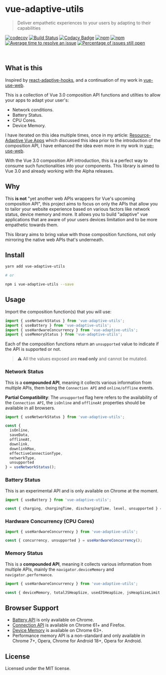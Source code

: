# vue-adaptive-utils

> Deliver empathetic experiences to your users by adapting to their capabilities

<p align="center">

[![codecov](https://codecov.io/gh/logaretm/vue-adaptive-utils/branch/master/graph/badge.svg)](https://codecov.io/gh/logaretm/vue-adaptive-utils)
[![Build Status](https://travis-ci.org/logaretm/vue-adaptive-utils.svg?branch=master)](https://travis-ci.org/logaretm/vue-adaptive-utils)
[![Codacy Badge](https://api.codacy.com/project/badge/Grade/087bd788687c4ccab6650756ce56fa05)](https://www.codacy.com/app/logaretm/vue-adaptive-utils)
[![npm](https://img.shields.io/npm/dm/vue-adaptive-utils.svg)](https://npm-stat.com/charts.html?package=vue-adaptive-utils)
[![npm](https://img.shields.io/npm/v/vue-adaptive-utils.svg)](https://www.npmjs.com/package/vue-adaptive-utils)
[![Average time to resolve an issue](http://isitmaintained.com/badge/resolution/logaretm/vue-adaptive-utils.svg)](http://isitmaintained.com/project/logaretm/vue-adaptive-utils 'Average time to resolve an issue')
[![Percentage of issues still open](http://isitmaintained.com/badge/open/logaretm/vue-adaptive-utils.svg)](http://isitmaintained.com/project/logaretm/vue-adaptive-utils 'Percentage of issues still open')

</p>
<br>

## What is this

Inspired by [react-adaptive-hooks](https://github.com/GoogleChromeLabs/react-adaptive-hooks), and a continuation of my work in [vue-use-web](https://github.com/logaretm/vue-use-web).

This is a collection of Vue 3.0 composition API functions and utilties to allow your apps to adapt your user's:

- Network conditions.
- Battery Status.
- CPU Cores.
- Device Memory.

I have iterated on this idea multiple times, once in my article: [Resource-Adaptive Vue Apps](https://logaretm.com/blog/2019-07-19-resource-adaptive-vue-apps/) which discussed this idea prior to the introduction of the composition API, I have enhanced the idea even more in my work in [vue-use-web](https://github.com/logaretm/vue-use-web).

With the Vue 3.0 composition API introduction, this is a perfect way to consume such functionalities into your components. This library is aimed to Vue 3.0 and already working with the Alpha releases.

## Why

This **is not** "yet another web APIs wrappers for Vue's upcoming composition API", this project aims to focus on only the APIs that allow you to tailor your website experience based on various factors like network status, device memory and more. It allows you to build "adaptive" vue applications that are aware of your users devices limitation and to be more empathetic towards them.

This library aims to bring value with those composition functions, not only mirroring the native web APIs that's underneath.

## Install

```sh
yarn add vue-adaptive-utils

# or

npm i vue-adaptive-utils --save
```

## Usage

Import the composition function(s) that you will use:

```js
import { useNetworkStatus } from 'vue-adaptive-utils';
import { useBattery } from 'vue-adaptive-utils';
import { useHardwareConcurrency } from 'vue-adaptive-utils';
import { useMemoryStatus } from 'vue-adaptive-utils';
```

Each of the composition functions return an `unsupported` value to indicate if the API is supported or not.

> ⚠ All the values exposed are **read only** and cannot be mutated.

### Network Status

This is a **compounded API**, meaning it collects various information from multiple APIs, them being the `Connection API` and `online/offline` events.

**Partial Compatibility**: The `unsupported` flag here refers to the availability of the `Connection API`, the `isOnline` and `offlineAt` properties should be available in all browsers.

```js
import { useNetworkStatus } from 'vue-adaptive-utils';

const {
  isOnline,
  saveData,
  offlineAt,
  downlink,
  downlinkMax,
  effectiveConnectionType,
  networkType,
  unsupported
} = useNetworkStatus();
```

### Battery Status

This is an experimental API and is only available on Chrome at the moment.

```js
import { useBattery } from 'vue-adaptive-utils';

const { charging, chargingTime, dischargingTime, level, unsupported } = useBattery();
```

### Hardware Concurrency (CPU Cores)

```js
import { useHardwareConcurrency } from 'vue-adaptive-utils';

const { concurrency, unsupported } = useHardwareConcurrency();
```

### Memory Status

This is a **compounded API**, meaning it collects various information from multiple APIs, mainly the `navigator.deviceMemory` and `navigator.performance`.

```js
import { useHardwareConcurrency } from 'vue-adaptive-utils';

const { deviceMemory, totalJSHeapSize, usedJSHeapSize, jsHeapSizeLimit, unsupported } = useMemoryStatus();
```

## Browser Support

- [Battery API](https://developer.mozilla.org/en-US/docs/Web/API/Navigator/battery) is only available on Chrome.
- [Connection API](https://developer.mozilla.org/en-US/docs/Web/API/Navigator/connection) is available on Chrome 61+ and Firefox.
- [Device Memory](https://developer.mozilla.org/en-US/docs/Web/API/Navigator/deviceMemory) is available on Chrome 63+.
- Performance memory API is a non-standard and only available in Chrome 7+, Opera, Chrome for Android 18+, Opera for Android.

## License

Licensed under the MIT license.
